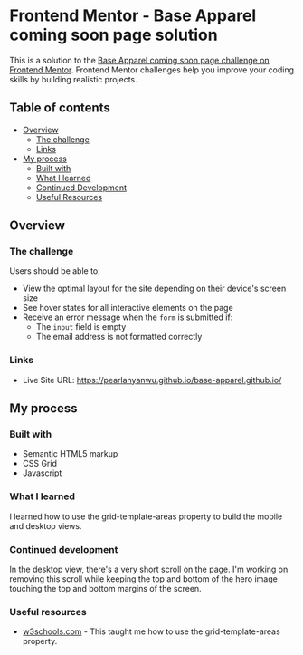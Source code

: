 # Frontend Mentor - Base Apparel coming soon page solution

This is a solution to the [Base Apparel coming soon page challenge on Frontend Mentor](https://www.frontendmentor.io/challenges/base-apparel-coming-soon-page-5d46b47f8db8a7063f9331a0). Frontend Mentor challenges help you improve your coding skills by building realistic projects. 

## Table of contents

- [Overview](#overview)
  - [The challenge](#the-challenge)
  - [Links](#links)
- [My process](#my-process)
  - [Built with](#built-with)
  - [What I learned](#what-i-learned)
  - [Continued Development](#continued-development)
  - [Useful Resources](#useful-resources)

## Overview

### The challenge

Users should be able to:

- View the optimal layout for the site depending on their device's screen size
- See hover states for all interactive elements on the page
- Receive an error message when the `form` is submitted if:
  - The `input` field is empty
  - The email address is not formatted correctly

### Links

- Live Site URL: https://pearlanyanwu.github.io/base-apparel.github.io/

## My process

### Built with

- Semantic HTML5 markup
- CSS Grid
- Javascript

### What I learned

I learned how to use the grid-template-areas property to build the mobile and desktop views.

### Continued development

In the desktop view, there's a very short scroll on the page. I'm working on removing this scroll while keeping the top and bottom of the hero image touching the top and bottom margins of the screen.

### Useful resources

- [w3schools.com](https://www.w3schools.com/cssref/pr_grid-template-areas.php) - This taught me how to use the grid-template-areas property.